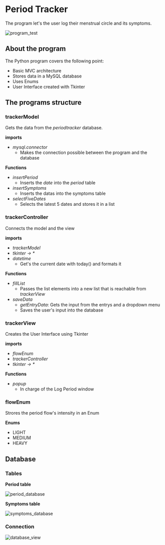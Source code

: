 # Period Tracker
The program let's the user log their menstrual circle and its symptoms.

![program_test](https://github.com/figuranna/periodTracker/assets/101461379/d1f4c772-e6b5-44a0-b6e5-3c203af40013)
## About the program
The Python program covers the following point:

- Basic MVC architecture 
- Stores data in a MySQL database
- Uses Enums
- User Interface created with Tkinter 
## The programs structure
### trackerModel
Gets the data from the *periodtracker* database.

**imports**
- *mysql.connector*
  - Makes the connection possible between the program and the database 

**Functions**

- *insertPeriod*
  - Inserts the *date* into the *period* table
- *insertSymptoms*
  - Inserts the datas into the symptoms table
- *selectFiveDates*
  - Selects the latest 5 dates and stores it in a list

### trackerController
Connects the model and the view

**imports**
- *trackerModel*
- _tkinter -> *_
- *datetime*
  - Get's the current date with today() and formats it

**Functions**

- *fillList*
  - Passes the list elements into a new list that is reachable from *trackerView*
- *saveData*
  - *getEntryData*: Gets the input from the entrys and a dropdown menu
  - Saves the user's input into the database

### trackerView
Creates the User Interface using Tkinter

**imports**
- *flowEnum*
- *trackerController*
- _tkinter -> *_

**Functions**

- *popup*
  - In charge of the Log Period window

### flowEnum
Strores the period flow's intensity in an Enum

**Enums**
- LIGHT
- MEDIUM
- HEAVY
## Database
### Tables
**Period table**

![period_database](https://github.com/figuranna/periodTracker/assets/101461379/3b76d638-73f1-4efd-bc1e-82cffba4dce1)

**Symptoms table**

![symptoms_database](https://github.com/figuranna/periodTracker/assets/101461379/9e924111-9857-413d-b9b7-7a8da23e3288)
### Connection
![database_view](https://github.com/figuranna/periodTracker/assets/101461379/ac8f7617-4b9e-477c-8c14-09de32ac78f8)
